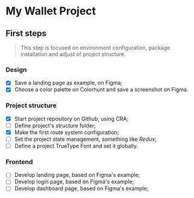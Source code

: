 # My Wallet Project

## First steps

> This step is focused on environment configuration, package installation and adjust of project structure.

### Design

  - [x] Save a landing page as example, on Figma;
  - [x] Choose a color palette on Colorhunt and save a screenshot on Figma.

### Project structure

  - [x] Start project repository on Github, using CRA;
  - [ ] Define project's structure folder;
  - [x] Make the first route system configuration;
  - [ ] Set the project state management, something like *Redux*;
  - [ ] Define a project TrueType Font and set it globally.

### Frontend

 - [ ] Develop landing page, based on Figma's example;
 - [ ] Develop login page, based on Figma's example;
 - [ ] Develop dashboard page, based on Figma's example;